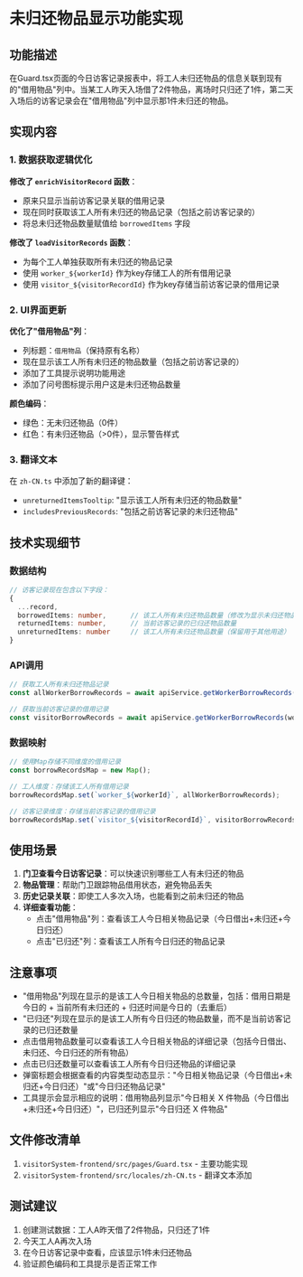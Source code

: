 # 未归还物品显示功能实现

## 功能描述

在Guard.tsx页面的今日访客记录报表中，将工人未归还物品的信息关联到现有的"借用物品"列中。当某工人昨天入场借了2件物品，离场时只归还了1件，第二天入场后的访客记录会在"借用物品"列中显示那1件未归还的物品。

## 实现内容

### 1. 数据获取逻辑优化

**修改了 `enrichVisitorRecord` 函数**：
- 原来只显示当前访客记录关联的借用记录
- 现在同时获取该工人所有未归还的物品记录（包括之前访客记录的）
- 将总未归还物品数量赋值给 `borrowedItems` 字段

**修改了 `loadVisitorRecords` 函数**：
- 为每个工人单独获取所有未归还的物品记录
- 使用 `worker_${workerId}` 作为key存储工人的所有借用记录
- 使用 `visitor_${visitorRecordId}` 作为key存储当前访客记录的借用记录

### 2. UI界面更新

**优化了"借用物品"列**：
- 列标题：`借用物品`（保持原有名称）
- 现在显示该工人所有未归还的物品数量（包括之前访客记录的）
- 添加了工具提示说明功能用途
- 添加了问号图标提示用户这是未归还物品数量

**颜色编码**：
- 绿色：无未归还物品（0件）
- 红色：有未归还物品（>0件），显示警告样式

### 3. 翻译文本

在 `zh-CN.ts` 中添加了新的翻译键：
- `unreturnedItemsTooltip`: "显示该工人所有未归还的物品数量"
- `includesPreviousRecords`: "包括之前访客记录的未归还物品"

## 技术实现细节

### 数据结构

```typescript
// 访客记录现在包含以下字段：
{
  ...record,
  borrowedItems: number,      // 该工人所有未归还物品数量（修改为显示未归还物品）
  returnedItems: number,      // 当前访客记录的已归还物品数量
  unreturnedItems: number     // 该工人所有未归还物品数量（保留用于其他用途）
}
```

### API调用

```typescript
// 获取工人所有未归还物品记录
const allWorkerBorrowRecords = await apiService.getWorkerBorrowRecords(workerId);

// 获取当前访客记录的借用记录
const visitorBorrowRecords = await apiService.getWorkerBorrowRecords(workerId, visitorRecordId);
```

### 数据映射

```typescript
// 使用Map存储不同维度的借用记录
const borrowRecordsMap = new Map();

// 工人维度：存储该工人所有借用记录
borrowRecordsMap.set(`worker_${workerId}`, allWorkerBorrowRecords);

// 访客记录维度：存储当前访客记录的借用记录
borrowRecordsMap.set(`visitor_${visitorRecordId}`, visitorBorrowRecords);
```

## 使用场景

1. **门卫查看今日访客记录**：可以快速识别哪些工人有未归还的物品
2. **物品管理**：帮助门卫跟踪物品借用状态，避免物品丢失
3. **历史记录关联**：即使工人多次入场，也能看到之前未归还的物品
4. **详细查看功能**：
   - 点击"借用物品"列：查看该工人今日相关物品记录（今日借出+未归还+今日归还）
   - 点击"已归还"列：查看该工人所有今日归还的物品记录

## 注意事项

- "借用物品"列现在显示的是该工人今日相关物品的总数量，包括：借用日期是今日的 + 当前所有未归还的 + 归还时间是今日的（去重后）
- "已归还"列现在显示的是该工人所有今日归还的物品数量，而不是当前访客记录的已归还数量
- 点击借用物品数量可以查看该工人今日相关物品的详细记录（包括今日借出、未归还、今日归还的所有物品）
- 点击已归还数量可以查看该工人所有今日归还物品的详细记录
- 弹窗标题会根据查看的内容类型动态显示："今日相关物品记录（今日借出+未归还+今日归还）"或"今日归还物品记录"
- 工具提示会显示相应的说明：借用物品列显示"今日相关 X 件物品（今日借出+未归还+今日归还）"，已归还列显示"今日归还 X 件物品"

## 文件修改清单

1. `visitorSystem-frontend/src/pages/Guard.tsx` - 主要功能实现
2. `visitorSystem-frontend/src/locales/zh-CN.ts` - 翻译文本添加

## 测试建议

1. 创建测试数据：工人A昨天借了2件物品，只归还了1件
2. 今天工人A再次入场
3. 在今日访客记录中查看，应该显示1件未归还物品
4. 验证颜色编码和工具提示是否正常工作

